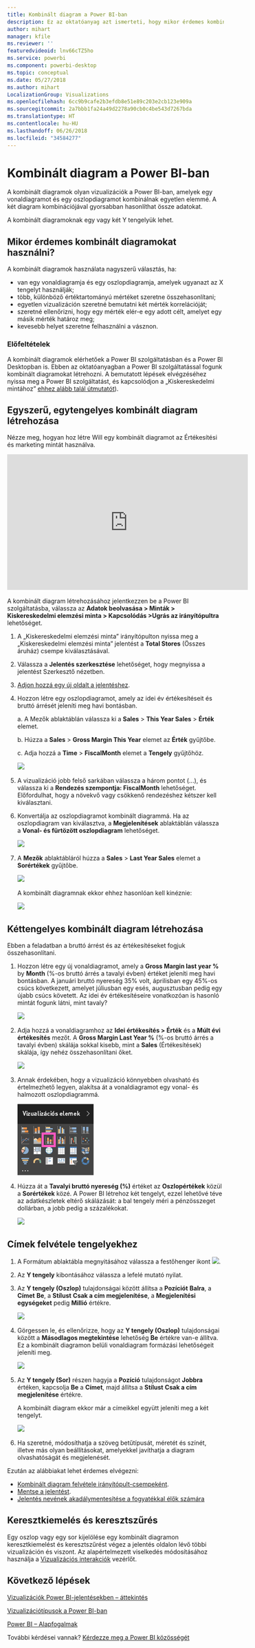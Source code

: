 ```yaml
---
title: Kombinált diagram a Power BI-ban
description: Ez az oktatóanyag azt ismerteti, hogy mikor érdemes kombinált diagramokat használni, és hogy hogyan hozhatóak létre a Power BI szolgáltatásban és a Desktopban.
author: mihart
manager: kfile
ms.reviewer: ''
featuredvideoid: lnv66cTZ5ho
ms.service: powerbi
ms.component: powerbi-desktop
ms.topic: conceptual
ms.date: 05/27/2018
ms.author: mihart
LocalizationGroup: Visualizations
ms.openlocfilehash: 6cc9b9cafe2b3efdb8e51e89c203e2cb123e909a
ms.sourcegitcommit: 2a7bbb1fa24a49d2278a90cb0c4be543d7267bda
ms.translationtype: HT
ms.contentlocale: hu-HU
ms.lasthandoff: 06/26/2018
ms.locfileid: "34584277"
---
```

# <a name="combo-chart-in-power-bi"></a>Kombinált diagram a Power BI-ban
A kombinált diagramok olyan vizualizációk a Power BI-ban, amelyek egy vonaldiagramot és egy oszlopdiagramot kombinálnak egyetlen elemmé. A két diagram kombinációjával gyorsabban hasonlíthat össze adatokat.

A kombinált diagramoknak egy vagy két Y tengelyük lehet.

## <a name="when-to-use-a-combo-chart"></a>Mikor érdemes kombinált diagramokat használni?
A kombinált diagramok használata nagyszerű választás, ha:

* van egy vonaldiagramja és egy oszlopdiagramja, amelyek ugyanazt az X tengelyt használják;
* több, különböző értéktartományú mértéket szeretne összehasonlítani;
* egyetlen vizualizáción szeretné bemutatni két mérték korrelációját;
* szeretné ellenőrizni, hogy egy mérték elér-e egy adott célt, amelyet egy másik mérték határoz meg;
* kevesebb helyet szeretne felhasználni a vásznon.

### <a name="prerequisites"></a>Előfeltételek
A kombinált diagramok elérhetőek a Power BI szolgáltatásban és a Power BI Desktopban is. Ebben az oktatóanyagban a Power BI szolgáltatással fogunk kombinált diagramokat létrehozni. A bemutatott lépések elvégzéséhez nyissa meg a Power BI szolgáltatást, és kapcsolódjon a „Kiskereskedelmi mintához” [ehhez alább talál útmutatót](#create)).


## <a name="create-a-basic-single-axis-combo-chart"></a>Egyszerű, egytengelyes kombinált diagram létrehozása
Nézze meg, hogyan hoz létre Will egy kombinált diagramot az Értékesítési és marketing mintát használva.

<iframe width="560" height="315" src="https://www.youtube.com/embed/lnv66cTZ5ho?list=PL1N57mwBHtN0JFoKSR0n-tBkUJHeMP2cP" frameborder="0" allowfullscreen></iframe>  

<a name="create"></a> A kombinált diagram létrehozásához jelentkezzen be a Power BI szolgáltatásba, válassza az **Adatok beolvasása \> Minták \> Kiskereskedelmi elemzési minta > Kapcsolódás >Ugrás az irányítópultra** lehetőséget.

1. A „Kiskereskedelmi elemzési minta” irányítópulton nyissa meg a „Kiskereskedelmi elemzési minta” jelentést a **Total Stores** (Összes áruház) csempe kiválasztásával.
2. Válassza a **Jelentés szerkesztése** lehetőséget, hogy megnyissa a jelentést Szerkesztő nézetben.
3. [Adjon hozzá egy új oldalt a jelentéshez](power-bi-report-add-page.md).
4. Hozzon létre egy oszlopdiagramot, amely az idei év értékesítéseit és bruttó árrését jeleníti meg havi bontásban.

    a.  A Mezők ablaktáblán válassza ki a **Sales** \> **This Year Sales** > **Érték** elemet.

    b.  Húzza a **Sales** \> **Gross Margin This Year** elemet az **Érték** gyűjtőbe.

    c.  Adja hozzá a **Time** \> **FiscalMonth** elemet a **Tengely** gyűjtőhöz.

    ![](media/power-bi-visualization-combo-chart/combotutorial1new.png)
5. A vizualizáció jobb felső sarkában válassza a három pontot (...), és válassza ki a **Rendezés szempontja: FiscalMonth** lehetőséget. Előfordulhat, hogy a növekvő vagy csökkenő rendezéshez kétszer kell kiválasztani.

6. Konvertálja az oszlopdiagramot kombinált diagrammá. Ha az oszlopdiagram van kiválasztva, a **Megjelenítések** ablaktáblán válassza a **Vonal- és fürtözött oszlopdiagram** lehetőséget.

    ![](media/power-bi-visualization-combo-chart/converttocombo_new2.png)
7. A **Mezők** ablaktábláról húzza a **Sales** \> **Last Year Sales** elemet a **Sorértékek** gyűjtőbe.

   ![](media/power-bi-visualization-combo-chart/linevaluebucket.png)

   A kombinált diagramnak ekkor ehhez hasonlóan kell kinéznie:

   ![](media/power-bi-visualization-combo-chart/combochartdone-new.png)

## <a name="create-a-combo-chart-with-two-axes"></a>Kéttengelyes kombinált diagram létrehozása
Ebben a feladatban a bruttó árrést és az értékesítéseket fogjuk összehasonlítani.

1. Hozzon létre egy új vonaldiagramot, amely a **Gross Margin last year %** by **Month** (%-os bruttó árrés a tavalyi évben) értéket jeleníti meg havi bontásban.  A januári bruttó nyereség 35% volt, áprilisban egy 45%-os csúcs következett, amelyet júliusban egy esés, augusztusban pedig egy újabb csúcs követett. Az idei év értékesítéseire vonatkozóan is hasonló mintát fogunk látni, mint tavaly?

   ![](media/power-bi-visualization-combo-chart/combo1_new.png)
2. Adja hozzá a vonaldiagramhoz az **Idei értékesítés > Érték** és a **Múlt évi értékesítés** mezőt. A  **Gross Margin Last Year %** (%-os bruttó árrés a tavalyi évben) skálája sokkal kisebb, mint a **Sales** (Értékesítések) skálája, így nehéz összehasonlítani őket.      

   ![](media/power-bi-visualization-combo-chart/flatline_new.png)
3. Annak érdekében, hogy a vizualizáció könnyebben olvasható és értelmezhető legyen, alakítsa át a vonaldiagramot egy vonal- és halmozott oszlopdiagrammá.

   ![](media/power-bi-visualization-combo-chart/converttocombo_new.png)
4. Húzza át a **Tavalyi bruttó nyereség (%)** értéket az **Oszlopértékek** közül a **Sorértékek** közé. A Power BI létrehoz két tengelyt, ezzel lehetővé téve az adatkészletek eltérő skálázását: a bal tengely méri a pénzösszeget dollárban, a jobb pedig a százalékokat.

   ![](media/power-bi-visualization-combo-chart/power-bi-combochart.png)    

## <a name="add-titles-to-the-axes"></a>Címek felvétele tengelyekhez
1. A Formátum ablaktábla megnyitásához válassza a festőhenger ikont ![](media/power-bi-visualization-combo-chart/power-bi-paintroller.png).
2. Az **Y tengely** kibontásához válassza a lefelé mutató nyilat.
3. Az **Y tengely (Oszlop)** tulajdonságai között állítsa a **Pozíciót** **Balra**, a **Címet** **Be**, a **Stílust** **Csak a cím megjelenítése**, a **Megjelenítési egységeket** pedig **Millió** értékre.

   ![](media/power-bi-visualization-combo-chart/power-bi-y-axis-column.png)
4. Görgessen le, és ellenőrizze, hogy az **Y tengely (Oszlop)** tulajdonságai között a **Másodlagos megtekintése** lehetőség **Be** értékre van-e állítva. Ez a kombinált diagramon belüli vonaldiagram formázási lehetőségeit jeleníti meg.

   ![](media/power-bi-visualization-combo-chart/power-bi-show-secondary.png)
5. Az **Y tengely (Sor)** részen hagyja a **Pozíció** tulajdonságot **Jobbra** értéken, kapcsolja **Be** a **Címet**, majd állítsa a **Stílust** **Csak a cím megjelenítése** értékre.

   A kombinált diagram ekkor már a címeikkel együtt jeleníti meg a két tengelyt.

   ![](media/power-bi-visualization-combo-chart/power-bi-titles-on.png)

6. Ha szeretné, módosíthatja a szöveg betűtípusát, méretét és színét, illetve más olyan beállításokat, amelyekkel javíthatja a diagram olvashatóságát és megjelenését.

Ezután az alábbiakat lehet érdemes elvégezni:

* [Kombinált diagram felvétele irányítópult-csempeként](service-dashboard-tiles.md).
* [Mentse a jelentést](service-report-save.md).
* [Jelentés nevének akadálymentesítése a fogyatékkal élők számára](desktop-accessibility.md)

## <a name="cross-highlighting-and-cross-filtering"></a>Keresztkiemelés és keresztszűrés

Egy oszlop vagy egy sor kijelölése egy kombinált diagramon keresztkiemelést és keresztszűrést végez a jelentés oldalon lévő többi vizualizáción és viszont. Az alapértelmezett viselkedés módosításához használja a [Vizualizációs interakciók](service-reports-visual-interactions.md) vezérlőt.

## <a name="next-steps"></a>Következő lépések

[Vizualizációk Power BI-jelentésekben – áttekintés](power-bi-report-visualizations.md)

[Vizualizációtípusok a Power BI-ban](power-bi-visualization-types-for-reports-and-q-and-a.md)

[Power BI – Alapfogalmak](service-basic-concepts.md)

További kérdései vannak? [Kérdezze meg a Power BI közösségét](http://community.powerbi.com/)
